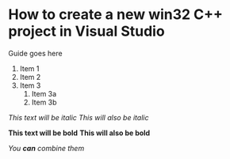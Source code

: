 # How to create a new win32 C++ project in Visual Studio
Guide goes here
1. Item 1
1. Item 2
1. Item 3
   1. Item 3a
   1. Item 3b

*This text will be italic*
_This will also be italic_

**This text will be bold**
__This will also be bold__

_You **can** combine them_
